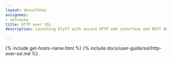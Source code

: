 ```yaml
---
layout: docwithnav
assignees:
- ashvayka
title: HTTP over SSL
description: Launching Klyff with secure HTTP web interface and REST API.

---
```


{% include get-hosts-name.html %}
{% include docs/user-guide/ssl/http-over-ssl.md %}